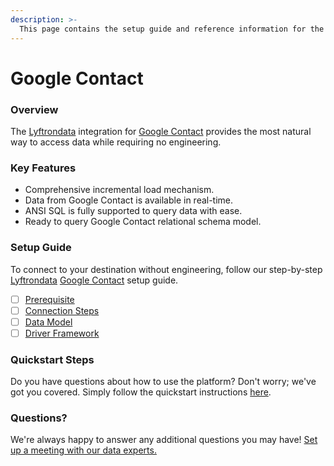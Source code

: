 ```yaml
---
description: >-
  This page contains the setup guide and reference information for the Google Contact source connector.
---
```


# Google Contact

### Overview

The [Lyftrondata](https://www.lyftrondata.com/) integration for [Google Contact](None) provides the most natural way to access data while requiring no engineering.

### Key Features

* Comprehensive incremental load mechanism.
* Data from Google Contact is available in real-time.&#x20;
* ANSI SQL is fully supported to query data with ease.
* Ready to query Google Contact relational schema model.

### Setup Guide

To connect to your destination without engineering, follow our step-by-step [Lyftrondata](https://www.lyftrondata.com/)  [Google Contact](None) setup guide.

* [ ] [Prerequisite](prerequisite.md)
* [ ] [Connection Steps](connection-steps.md)
* [ ] [Data Model](data-model/erd.md)
* [ ] [Driver Framework](driver-framework/)

### Quickstart Steps

Do you have questions about how to use the platform? Don't worry; we've got you covered. Simply follow the quickstart instructions [here](../README.md).

### Questions? <a href="#questions" id="questions"></a>

We're always happy to answer any additional questions you may have! [Set up a meeting with our data experts.](https://www.lyftrondata.com/book-a-meeting/)

